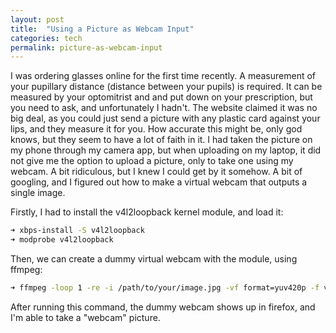 ```yaml
---
layout: post
title:  "Using a Picture as Webcam Input"
categories: tech
permalink: picture-as-webcam-input
---
```


I was ordering glasses online for the first time recently. A measurement of your pupillary distance (distance between your pupils) is required. It can be measured by your optomitrist and and put down on your prescription, but you need to ask, and unfortunately I hadn't. The website claimed it was no big deal, as you could just send a picture with any plastic card against your lips, and they measure it for you. How accurate this might be, only god knows, but they seem to have a lot of faith in it. I had taken the picture on my phone through my camera app, but when uploading on my laptop, it did not give me the option to upload a picture, only to take one using my webcam. A bit ridiculous, but I knew I could get by it somehow. A bit of googling, and I figured out how to make a virtual webcam that outputs a single image.

Firstly, I had to install the v4l2loopback kernel module, and load it:

```bash
➜ xbps-install -S v4l2loopback
➜ modprobe v4l2loopback
```

Then, we can create a dummy virtual webcam with the module, using ffmpeg:

```bash
➜ ffmpeg -loop 1 -re -i /path/to/your/image.jpg -vf format=yuv420p -f v4l2 /dev/video2
```

After running this command, the dummy webcam shows up in firefox, and I'm able to take a "webcam" picture.

